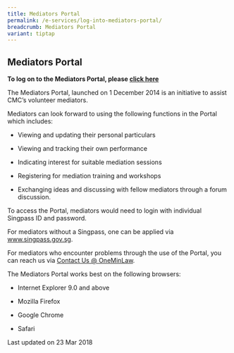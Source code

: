 ```yaml
---
title: Mediators Portal
permalink: /e-services/log-into-mediators-portal/
breadcrumb: Mediators Portal
variant: tiptap
---
```

<h2>Mediators Portal</h2><p><strong>To log on to the Mediators Portal, please <a href="https://eservices.mlaw.gov.sg/cmc/mediatorsportal/login" rel="noopener noreferrer nofollow" target="_blank">click here</a></strong></p><p>The Mediators Portal, launched on 1 December 2014 is an initiative to assist CMC’s volunteer mediators.</p><p>Mediators can look forward to using the following functions in the Portal which includes:</p><ul data-tight="true" class="tight"><li><p>Viewing and updating their personal particulars</p></li><li><p>Viewing and tracking their own performance</p></li><li><p>Indicating interest for suitable mediation sessions</p></li><li><p>Registering for mediation training and workshops</p></li><li><p>Exchanging ideas and discussing with fellow mediators through a forum discussion.</p></li></ul><p>To access the Portal, mediators would need to login with individual Singpass ID and password.</p><p>For mediators without a Singpass, one can be applied via <a href="https://www.singpass.gov.sg/spauth/login/loginpage?URL=%2F&amp;TAM_OP=login" rel="noopener noreferrer nofollow" target="_blank">www.singpass.gov.sg</a>.</p><p>For mediators who encounter problems through the use of the Portal, you can reach us via <a href="https://eservices.mlaw.gov.sg/enquiry/" rel="noopener noreferrer nofollow" target="_blank">Contact Us @ OneMinLaw</a>.</p><p>The Mediators Portal works best on the following browsers:</p><ul data-tight="true" class="tight"><li><p>Internet Explorer 9.0 and above</p></li><li><p>Mozilla Firefox</p></li><li><p>Google Chrome</p></li><li><p>Safari</p></li></ul><p>Last updated on 23 Mar 2018</p>